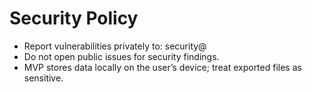 # Security Policy

- Report vulnerabilities privately to: security@<your-proton-email>
- Do not open public issues for security findings.
- MVP stores data locally on the user’s device; treat exported files as sensitive.
